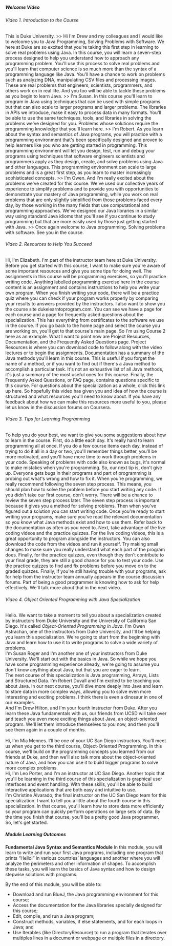 ##### Welcome Video
###### Video 1. Introduction to the Course

This is Duke University. >> Hi I'm Drew and my colleagues and I would like to welcome you to Java Programming, Solving Problems with Software. We here at Duke are so excited that you're taking this first step in learning to solve real problems using Java. In this course, you will learn a seven-step process designed to help you understand how to approach any programming problem. You'll use this process to solve real problems and you'll learn that computer science is so much more than the syntax of a programming language like Java. You'll have a chance to work on problems such as analyzing DNA, manipulating CSV files and processing images. These are real problems that engineers, scientists, programmers, and others work on in real life. And you too will be able to tackle these problems as you begin to learn Java. >> I'm Susan. In this course you'll learn to program in Java using techniques that can be used with simple programs but that can also scale to larger programs and larger problems. The libraries in APIs we introduce, make it easy to process data in many formats. You'll be able to use the same techniques, tools, and libraries in solving the problems we've designed for you. Problems whose solutions require the programming knowledge that you'll learn here. >> I'm Robert. As you learn about the syntax and semantics of Java programs, you will practice with a programming environment that's been specifically designed and proven to help learners like you who are getting started in programming. This programming environment will let you design, test, run and debug your programs using techniques that software engineers scientists and programmers apply as they design, create, and solve problems using Java and other languages. This programming environment can scale to large problems and is a great first step, as you learn to master increasingly sophisticated concepts. >> I'm Owen. And I'm really excited about the problems we've created for this course. We've used our collective years of experience to simplify problems and to provide you with opportunities to demonstrate your mastery of Java programming, while you work on real problems that are only slightly simplified from those problems faced every day, by those working in the many fields that use computational and programming approaches. We've designed our Java libraries in a similar way using standard Java idioms that you'll see if you continue to study programming but that are more easily used by those just getting started with Java. >> Once again welcome to Java programming. Solving problems with software. See you in the course.


###### Video 2. Resources to Help You Succeed

Hi, I'm Elizabeth. I'm part of the instructor team here at Duke University. Before you get started with this course, I want to make sure you're aware of some important resources and give you some tips for doing well. The assignments in this course
will be programming exercises, so you'll practice writing code. Anything labelled programming exercise here in the course content is an assignment and contains instructions to help you write your own program. When you finish writing your code, there will be a practice quiz where you can check if your program works properly by comparing your results to answers provided by the instructors. I also want to show you the course site dukelearntoprogram.com. You can see we have a page for each course and a page for frequently asked questions about the specialization. This has everything from certificates to the software we use in the course. If you go back to the home page and select the course you are working on, you'll get to that course's main page. So I'm using Course 2 here as an example. What I want to point now
are Project Resources, Documentation, and the Frequently Asked Questions page. Project Resources is where you can download code to follow along with the video lectures or to begin the assignments. Documentation has a summary of the Java
methods you'll learn in this course. This is useful if you forget the name of a method, or if you want to find out if there's a Java method to accomplish a particular task. It's not an exhaustive list of all Java methods, it's just a summary of the most useful ones for this course. Finally, the Frequently Asked Questions, or FAQ page, contains questions specific to this course. For questions about the specialization as a whole, click this link up here. So hopefully this video has given you and idea of how the course is structured and what resources you'll need to know about. If you have any feedback about how we can make this resources more useful to you, please let us know in the discussion forums on Coursera.



###### Video 3. Tips for Learning Programming

To help you do your best, we want to give you some suggestions about how to learn in the course. First, do a little each day. It's really hard to learn programming all at once. If you do a few course items each day, instead of trying to do it all in a day or two, you'll remember things better, you'll be more motivated, and you'll have more time to work through problems in your code. Speaking of problems with code also known as bugs, it's normal to make mistakes when you're programming. So, our next tip is, don't give up. Everyone gets bugs in their programs and part of programming is probing out what's wrong and how to fix it. When you're programming, we really recommend following the seven step process. This means, you should plan how to
solve the problem before you start writing any code. If you didn't take our first course, don't worry. There will be a chance to review the seven step process later. The seven step process is important because it gives you a method for solving problems. Then when you've figured out a solution you can start writing code. Once you're ready to start writing your programs, make sure you've read the relevant documentation so you know what Java methods exist and how to use them. Refer back to the documentation as often as you need to. Next, take advantage of the live coding videos and the practice quizzes. For the live coding videos, this is a great opportunity to program alongside the instructors. You can also download the code from the videos and run it yourself. Try making small changes to make sure you really understand what each part of the program does. Finally, for the practice quizzes, even though they don't contribute to your final grade, they are still a good
chance for you to test your code. Use the practice quizzes to find and fix problems before you move on to the graded quizzes. Finally, if you're still having trouble with your programs, ask for help from the instructor team annually appears in the course discussion forums. Part of being a good programmer is knowing how to ask for help effectively. We'll talk more about that in the next video.



###### Video 4. Object Oriented Programming with Java Specialization

Hello. We want to take a moment to tell you about a specialization created by instructors from Duke University and the University of California San Diego. It's called *Object-Oriented Programming in Java*. I'm Owen Astrachan, one of the instructors from Duke University, and I'll be helping you learn this specialization. We're going to start from the beginning with Java and learn how to use it to write programs to solve a wide variety of problems. <br>I'm Susan Roger and I'm another one of your instructors from Duke University. We'll start out with the basics in Java. So while we hope you have some programming experience already, we're going to assume you don't know anything about Java, but that you are eager to learn. <br>The next course of this specialization is Java programming, Arrays, Lists and Structured Data. I'm Robert Duvall and I'm excited to be teaching you about Java. In our next course, you'll dive more deeply into Java and learn to store data in more complex ways, allowing you to solve even more interesting and exciting problems. I think there is even a dinosaur in one of our examples. <br>And I'm Drew Hilton, and I'm your fourth instructor from Duke. After you learn these Java fundamentals with us, our friends from UCSD will take over and teach you even more exciting things about Java, an object-oriented program. We'll let them introduce themselves to you now, and then you'll see them again in a couple of months. <br><br>Hi, I'm Mia Mennes. I'll be one of your UC San Diego instructors. You'll meet us when you get to the third course, Object-Oriented Programming. In this course, we'll build on the programming concepts you learned from our friends at Duke, and then we'll also talk more about the object-oriented nature of Java, and how you can use it to build bigger programs to solve more complex problems. <br> Hi, I'm Leo Porter, and I'm an instructor at UC San Diego. Another topic that you'll be learning in the third course of this specialization is graphical user interfaces and event handling. With these skills, you'll be able to build interactive applications that are both easy and intuitive to use. <br>I'm Christine Alvarado, the final instructor on the UC San Diego team for this specialization. I want to tell you a little about the fourth course in this specialization. In that course, you'll learn how to store data more efficiently so your program can quickly perform operations on large sets of data. By the time you finish that course, you'll be a pretty good Java programmer. So, let's get started.


##### Module Learning Outcomes
**Fundamental Java Syntax and Semantics Module**
In this module, you will learn to write and run your first Java programs, including one program that prints “Hello!” in various countries’ languages and another where you will analyze the perimeters and other information of shapes. To accomplish these tasks, you will learn the basics of Java syntax and how to design stepwise solutions with programs.

By the end of this module, you will be able to:
- Download and run BlueJ, the Java programming environment for this course;
- Access the documentation for the Java libraries specially designed for this course;
- Edit, compile, and run a Java program;
- Construct methods, variables, if else statements, and for each loops in Java; and
- Use Iterables (like DirectoryResource) to run a program that iterates over multiples lines in a document or webpage or multiple files in a directory.
